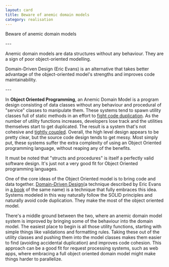 ```yaml
---
layout: card
title: Beware of anemic domain models
category: realisation
---
```

<p>Beware of anemic domain models</p>
---
<p>
        Anemic domain models are data structures without any behaviour. They
        are a sign of poor object-oriented modelling.
      </p>
<p>
        Domain-Driven Design (Eric Evans) is an alternative that takes better advantage
        of the object-oriented model's strengths and improves code maintainability.
      </p>
---

In **Object Oriented Programming**, an Anemic Domain Model is a program design consisting of data classes without any behaviour and procedural of "service" classes to manipulate them. These systems tend to spawn utility classes full of static methods in an effort to [fight code duplication](dry-principle). As the number of utility functions increases, developers lose track and the utilities themselves start to get duplicated. The result is a system that's not cohesive and [tightly coupled](maximize-cohesion-minimize-coupling). Overall, the high level design appears to be pretty clear, but the source code design tends to get messy. Most simply put, these systems suffer the extra complexity of using an Object Oriented programming language, without reaping any of the benefits.

It must be noted that "structs and procedures" is itself a perfectly valid software design. It's just not a very good fit for Object Oriented programming languages.

One of the core ideas of the Object Oriented model is to bring code and data together. [Domain-Driven Design](http://en.wikipedia.org/wiki/Domain-driven_design)(a technique described by Eric Evans in [a book](http://www.bol.com/nl/p/domain-driven-design/1001004001984629) of the same name) is a technique that fully embraces this idea. Systems modeled in this way naturally follow the SOLID principles and naturally avoid code duplication. They make the most of the object oriented model.

There's a middle ground between the two, where an anemic domain model system is improved by bringing some of the behaviour into the domain model. The easiest place to begin is all those utility functions, starting with simple things like validations and formatting rules. Taking these out of the utility classes and pushing them into the model classes makes them easier to find (avoiding accidental duplication) and improves code cohesion. This approach can be a good fit for request processing systems, such as web apps, where embracing a full object oriented domain model might make things harder to parallelize.


